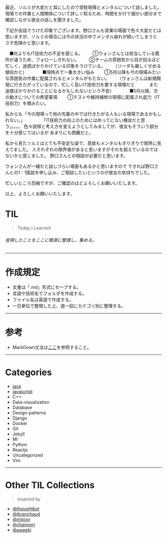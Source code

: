 最近、ソルミが大変だと耳にしたので常駐現場とメンタルについて話しました。
現場での作業と人間関係について詳しく知るため、時間をかけて細かい部分まで
確認しながら彼女の話しを聞きました。

下記が会話でうけた印象でございます。野口さんも営業の場面で色々大変だとは
思いますが、ソルミの場合には今の状況の中でメンタル崩れが続いてしまうと
さぞ危険かと思います。

　■何よりもIT技術力の不足を感じる。
　　①ウォンさんとは担当している箇所が違うため、フォローしきれない。
　　②チームの雰囲気から目が回るほど忙しく、迷惑ばかりかけている印象をうけている。
　　（リーダも厳しくせめる傾向かと）
　　
　■現時点で一番大きい悩み
　　①5月以降も今の現場みたいな雰囲気の作業に配属されるとメンタルがもたない。
　　（ウォンさんは新規開発に行きたがっているので、忙しく高いIT技術力を要する現場だと
　　　また迷惑ばかりかけることになるかもしれないという不安）
　　
　■5月以降、次の動きについての希望事項
　　①テストや維持補修の現場に配属され底力（IT技術力）を積みたい。

私からも「今の現場って他の先輩の中では行きたがる人もいる現場であるかもしれない。」
　　　　「IT技術力の向上のためにはめってにない機会だと思う」。。。。
色々説得と考え方を変えようとしてみましてが、彼女もそういう部分を十分感じてはいるが
あまりにも困難だと。

私から見たソルミはとても不安定な姿で、意欲もメンタルもぎりぎりで限界に見えてました。
人それぞれの限界値があると思いますがそれを超えているのではないかと感じました。
野口さんとの相談が必要だと思います。

ウォンさんが一緒だと話しづらい場面もあるかと思いますので
できれば野口さんとの1：1面談を申し込み、ご相談したいというのが彼女の気持ちでした。

忙しいところ恐縮ですが、ご確認のほどよろしくお願いいたします。

以上、よろしくお願いいたします。




TIL
=
> Today I Learned
###### 習得したことをここに簡潔に整理し、集める。
---------------------------------
作成規定
=
* 文書は「.md」形式にセーブする。
* 言語や技術名でフォルダを作成する。
* ファイル名は英語で作成する。
* 一日単位で整理した上、週一回にカテゴリ別に整理する。
---------------------------------
参考
=
* MarkDown文法は[ここ](https://gist.github.com/ihoneymon/652be052a0727ad59601)を参照すること。
---------------------------------
Categories
=
* [java](https://github.com/jwnam0661/TIL/tree/master/java)
* [javascript](https://github.com/jwnam0661/TIL/tree/master/javascript)
* C++
* Data-visualization
* Database
* Design-patterns
* Django
* Docker
* Git
* Jekyll
* Ml
* Python
* Reactjs
* Uncategorized
* Vim
-------------------------
Other TIL Collections
=
>Inspired by
* [@thoughtbot](https://github.com/thoughtbot/til)
* [@jbranchaud](https://github.com/jbranchaud/til)
* [@milooy](https://github.com/milooy/TIL)
* [@channprj](https://github.com/channprj/TIL)
* [@aweekj](https://github.com/aweekj/TIL)
